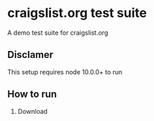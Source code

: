 # craigslist.org test suite
A demo test suite for craigslist.org

## Disclamer
This setup requires node 10.0.0+ to run

## How to run
1. Download 